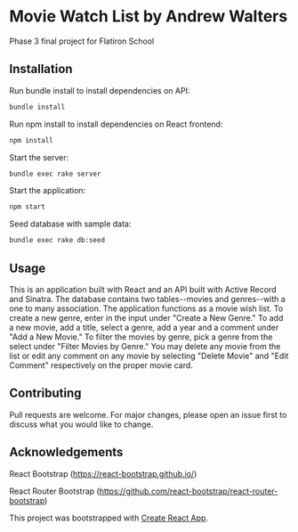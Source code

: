 # Movie Watch List by Andrew Walters

Phase 3 final project for Flatiron School

## Installation

Run bundle install to install dependencies on API:

```bash
bundle install
```

Run npm install to install dependencies on React frontend: 

```bash
npm install
```

Start the server: 

```bash
bundle exec rake server
```

Start the application:

```bash
npm start
```

Seed database with sample data:

```bash
bundle exec rake db:seed
```

## Usage

This is an application built with React and an API built with Active Record and Sinatra. The database contains two tables--movies and genres--with a one to many association. The application functions as a movie wish list. To create a new genre, enter in the input under "Create a New Genre." To add a new movie, add a title, select a genre, add a year and a comment under "Add a New Movie." To filter the movies by genre, pick a genre from the select under "Filter Movies by Genre." You may delete any movie from the list or edit any comment on any movie by selecting "Delete Movie" and "Edit Comment" respectively on the proper movie card. 

## Contributing

Pull requests are welcome. For major changes, please open an issue first to discuss what you would like to change.

## Acknowledgements

React Bootstrap (https://react-bootstrap.github.io/)

React Router Bootstrap (https://github.com/react-bootstrap/react-router-bootstrap)

This project was bootstrapped with [Create React App](https://github.com/facebook/create-react-app).